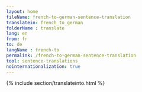 ```yaml
---
layout: home
fileName: french-to-german-sentence-translation
translatein: french_to_german
folderName : translate
lang: en
from: fr
to: de
langName : french-to
permalink: /french-to-german-sentence-translation
tool: sentence-translations
nointernationalization: true
---
```

{% include section/translateinto.html %}
